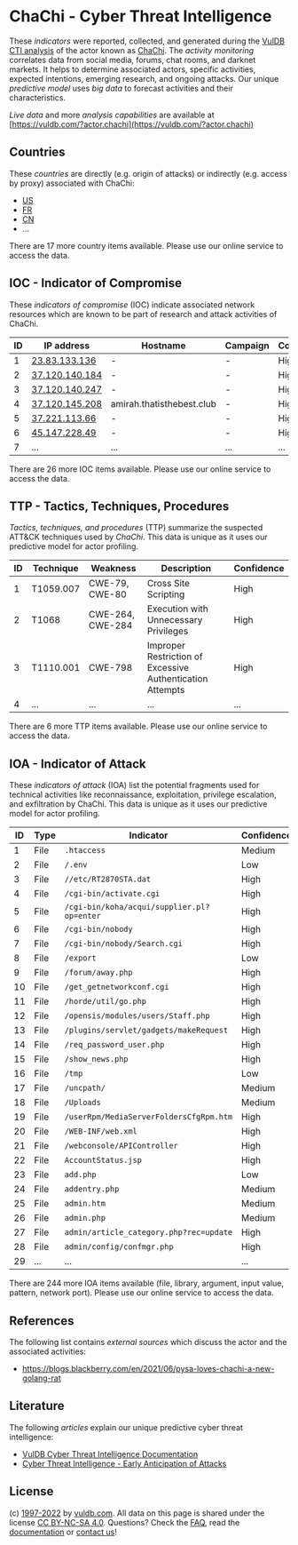# ChaChi - Cyber Threat Intelligence

These _indicators_ were reported, collected, and generated during the [VulDB CTI analysis](https://vuldb.com/?kb.cti) of the actor known as [ChaChi](https://vuldb.com/?actor.chachi). The _activity monitoring_ correlates data from social media, forums, chat rooms, and darknet markets. It helps to determine associated actors, specific activities, expected intentions, emerging research, and ongoing attacks. Our unique _predictive model_ uses _big data_ to forecast activities and their characteristics.

_Live data_ and more _analysis capabilities_ are available at [https://vuldb.com/?actor.chachi](https://vuldb.com/?actor.chachi)

## Countries

These _countries_ are directly (e.g. origin of attacks) or indirectly (e.g. access by proxy) associated with ChaChi:

* [US](https://vuldb.com/?country.us)
* [FR](https://vuldb.com/?country.fr)
* [CN](https://vuldb.com/?country.cn)
* ...

There are 17 more country items available. Please use our online service to access the data.

## IOC - Indicator of Compromise

These _indicators of compromise_ (IOC) indicate associated network resources which are known to be part of research and attack activities of ChaChi.

ID | IP address | Hostname | Campaign | Confidence
-- | ---------- | -------- | -------- | ----------
1 | [23.83.133.136](https://vuldb.com/?ip.23.83.133.136) | - | - | High
2 | [37.120.140.184](https://vuldb.com/?ip.37.120.140.184) | - | - | High
3 | [37.120.140.247](https://vuldb.com/?ip.37.120.140.247) | - | - | High
4 | [37.120.145.208](https://vuldb.com/?ip.37.120.145.208) | amirah.thatisthebest.club | - | High
5 | [37.221.113.66](https://vuldb.com/?ip.37.221.113.66) | - | - | High
6 | [45.147.228.49](https://vuldb.com/?ip.45.147.228.49) | - | - | High
7 | ... | ... | ... | ...

There are 26 more IOC items available. Please use our online service to access the data.

## TTP - Tactics, Techniques, Procedures

_Tactics, techniques, and procedures_ (TTP) summarize the suspected ATT&CK techniques used by _ChaChi_. This data is unique as it uses our predictive model for actor profiling.

ID | Technique | Weakness | Description | Confidence
-- | --------- | -------- | ----------- | ----------
1 | T1059.007 | CWE-79, CWE-80 | Cross Site Scripting | High
2 | T1068 | CWE-264, CWE-284 | Execution with Unnecessary Privileges | High
3 | T1110.001 | CWE-798 | Improper Restriction of Excessive Authentication Attempts | High
4 | ... | ... | ... | ...

There are 6 more TTP items available. Please use our online service to access the data.

## IOA - Indicator of Attack

These _indicators of attack_ (IOA) list the potential fragments used for technical activities like reconnaissance, exploitation, privilege escalation, and exfiltration by ChaChi. This data is unique as it uses our predictive model for actor profiling.

ID | Type | Indicator | Confidence
-- | ---- | --------- | ----------
1 | File | `.htaccess` | Medium
2 | File | `/.env` | Low
3 | File | `//etc/RT2870STA.dat` | High
4 | File | `/cgi-bin/activate.cgi` | High
5 | File | `/cgi-bin/koha/acqui/supplier.pl?op=enter` | High
6 | File | `/cgi-bin/nobody` | High
7 | File | `/cgi-bin/nobody/Search.cgi` | High
8 | File | `/export` | Low
9 | File | `/forum/away.php` | High
10 | File | `/get_getnetworkconf.cgi` | High
11 | File | `/horde/util/go.php` | High
12 | File | `/opensis/modules/users/Staff.php` | High
13 | File | `/plugins/servlet/gadgets/makeRequest` | High
14 | File | `/req_password_user.php` | High
15 | File | `/show_news.php` | High
16 | File | `/tmp` | Low
17 | File | `/uncpath/` | Medium
18 | File | `/Uploads` | Medium
19 | File | `/userRpm/MediaServerFoldersCfgRpm.htm` | High
20 | File | `/WEB-INF/web.xml` | High
21 | File | `/webconsole/APIController` | High
22 | File | `AccountStatus.jsp` | High
23 | File | `add.php` | Low
24 | File | `addentry.php` | Medium
25 | File | `admin.htm` | Medium
26 | File | `admin.php` | Medium
27 | File | `admin/article_category.php?rec=update` | High
28 | File | `admin/config/confmgr.php` | High
29 | ... | ... | ...

There are 244 more IOA items available (file, library, argument, input value, pattern, network port). Please use our online service to access the data.

## References

The following list contains _external sources_ which discuss the actor and the associated activities:

* https://blogs.blackberry.com/en/2021/06/pysa-loves-chachi-a-new-golang-rat

## Literature

The following _articles_ explain our unique predictive cyber threat intelligence:

* [VulDB Cyber Threat Intelligence Documentation](https://vuldb.com/?kb.cti)
* [Cyber Threat Intelligence - Early Anticipation of Attacks](https://www.scip.ch/en/?labs.20201022)

## License

(c) [1997-2022](https://vuldb.com/?kb.changelog) by [vuldb.com](https://vuldb.com/?kb.about). All data on this page is shared under the license [CC BY-NC-SA 4.0](https://creativecommons.org/licenses/by-nc-sa/4.0/). Questions? Check the [FAQ](https://vuldb.com/?kb.faq), read the [documentation](https://vuldb.com/?kb) or [contact us](https://vuldb.com/?contact)!
